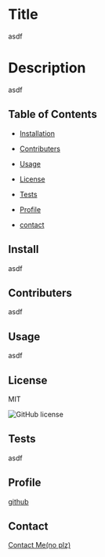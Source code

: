 # Title

  asdf

  # Description

  asdf

  ## Table of Contents

  * [Installation](#install)

  * [Contributers](#contributers)
  
  * [Usage](#usage)

  * [License](#license)

  * [Tests](#tests)

  * [Profile](#profile)

  * [contact](#contact)

  ## Install

  asdf

  ## Contributers

  asdf

  ## Usage

  asdf

  ## License

  MIT

  ![GitHub license](https://img.shields.io/badge/license-MIT-green.svg)
  
  ## Tests

  asdf

  ## Profile

  [github](https://github.com/pmahalan)

  ## Contact
  
  [Contact Me(no plz)](mailto:asdf@aol.com)
